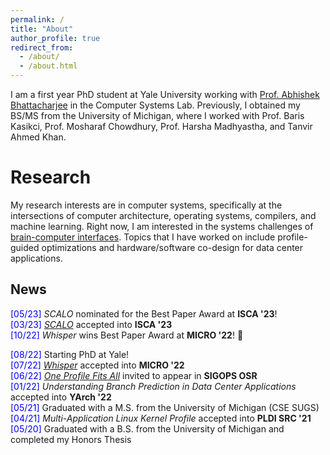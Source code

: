 ```yaml
---
permalink: /
title: "About"
author_profile: true
redirect_from: 
  - /about/
  - /about.html
---
```


I am a first year PhD student at Yale University working with [Prof. Abhishek Bhattacharjee](https://cs.yale.edu/homes/abhishek) in the Computer Systems Lab. Previously, I obtained my BS/MS from the University of Michigan, where I worked with Prof. Baris Kasikci, Prof. Mosharaf Chowdhury, Prof. Harsha Madhyastha, and Tanvir Ahmed Khan.

Research
======

My research interests are in computer systems, specifically at the intersections of computer architecture, operating systems, compilers, and machine learning. Right now, I am interested in the systems challenges of [brain-computer interfaces](https://www.sigarch.org/informing-brain-computer-interface-design-with-insights-from-computer-architecture-research). Topics that I have worked on include profile-guided optimizations and hardware/software co-design for data center applications.

News
-----
<span style="color:blue">[05/23]</span> _SCALO_ nominated for the Best Paper Award at **ISCA '23**!  
<span style="color:blue">[03/23]</span> [_SCALO_](https://meugur.github.io/files/scalo-isca-23.pdf) accepted into **ISCA '23**  
<span style="color:blue">[10/22]</span> _Whisper_ wins Best Paper Award at **MICRO '22**! 🏅  
<!-- <span style="color:blue">[09/22]</span> _Whisper_ nominated for the Best Paper Award at **MICRO '22**  -->
<span style="color:blue">[08/22]</span> Starting PhD at Yale!  
<span style="color:blue">[07/22]</span> [_Whisper_](https://meugur.github.io/files/whisper-micro-22.pdf) accepted into **MICRO '22**  
<span style="color:blue">[06/22]</span> [_One Profile Fits All_](https://meugur.github.io/files/one-profile-fits-all-osr-22.pdf) invited to appear in **SIGOPS OSR**  
<span style="color:blue">[01/22]</span> _Understanding Branch Prediction in Data Center Applications_ accepted into **YArch '22**  
<span style="color:blue">[05/21]</span> Graduated with a M.S. from the University of Michigan (CSE SUGS)  
<span style="color:blue">[04/21]</span> _Multi-Application Linux Kernel Profile_ accepted into **PLDI SRC '21**  
<span style="color:blue">[05/20]</span> Graduated with a B.S. from the University of Michigan and completed my Honors Thesis 
